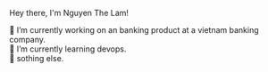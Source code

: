 Hey there, I'm Nguyen The Lam!

🔭 I’m currently working on an banking product at a vietnam banking company.<br />
🌱 I’m currently learning devops.<br />
💬 sothing else.<br />

